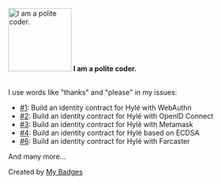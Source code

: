 <img src="https://my-badges.github.io/my-badges/polite-coder.png" alt="I am a polite coder." title="I am a polite coder." width="128">
<strong>I am a polite coder.</strong>
<br><br>

I use words like "thanks" and "please" in my issues:

- <a href="https://github.com/Hyle-org/hackathons/issues/1">#1</a>: Build an identity contract for Hylé with WebAuthn
- <a href="https://github.com/Hyle-org/hackathons/issues/2">#2</a>: Build an identity contract for Hylé with OpenID Connect
- <a href="https://github.com/Hyle-org/hackathons/issues/3">#3</a>: Build an identity contract for Hylé with Metamask
- <a href="https://github.com/Hyle-org/hackathons/issues/4">#4</a>: Build an identity contract for Hylé based on ECDSA
- <a href="https://github.com/Hyle-org/hackathons/issues/6">#6</a>: Build an identity contract for Hylé with Farcaster

 And many more...


Created by <a href="https://github.com/my-badges/my-badges">My Badges</a>